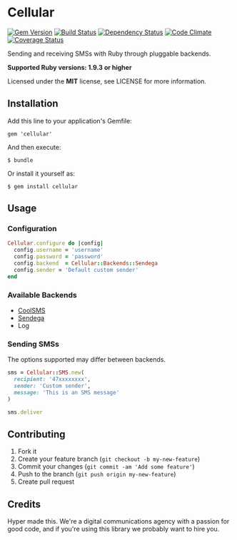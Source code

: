 # Cellular

[![Gem Version](https://img.shields.io/gem/v/cellular.svg)](https://rubygems.org/gems/cellular)
[![Build Status](https://img.shields.io/travis/hyperoslo/cellular.svg)](https://travis-ci.org/hyperoslo/cellular)
[![Dependency Status](https://img.shields.io/gemnasium/hyperoslo/cellular.svg)](https://gemnasium.com/hyperoslo/cellular)
[![Code Climate](https://img.shields.io/codeclimate/github/hyperoslo/cellular.svg)](https://codeclimate.com/github/hyperoslo/cellular)
[![Coverage Status](https://img.shields.io/coveralls/hyperoslo/cellular.svg)](https://coveralls.io/r/hyperoslo/cellular)

Sending and receiving SMSs with Ruby through pluggable backends.

**Supported Ruby versions: 1.9.3 or higher**

Licensed under the **MIT** license, see LICENSE for more information.


## Installation

Add this line to your application's Gemfile:

    gem 'cellular'

And then execute:

    $ bundle

Or install it yourself as:

    $ gem install cellular


## Usage

### Configuration

```ruby
Cellular.configure do |config|
  config.username = 'username'
  config.password = 'password'
  config.backend  = Cellular::Backends::Sendega
  config.sender = 'Default custom sender'
end
```


### Available Backends

* [CoolSMS](http://coolsms.com/)
* [Sendega](http://sendega.com/)
* Log


### Sending SMSs

The options supported may differ between backends.

```ruby
sms = Cellular::SMS.new(
  recipient: '47xxxxxxxx',
  sender: 'Custom sender',
  message: 'This is an SMS message'
)

sms.deliver
```


## Contributing

1. Fork it
2. Create your feature branch (`git checkout -b my-new-feature`)
3. Commit your changes (`git commit -am 'Add some feature'`)
4. Push to the branch (`git push origin my-new-feature`)
5. Create pull request


## Credits

Hyper made this. We're a digital communications agency with a passion for good code,
and if you're using this library we probably want to hire you.
